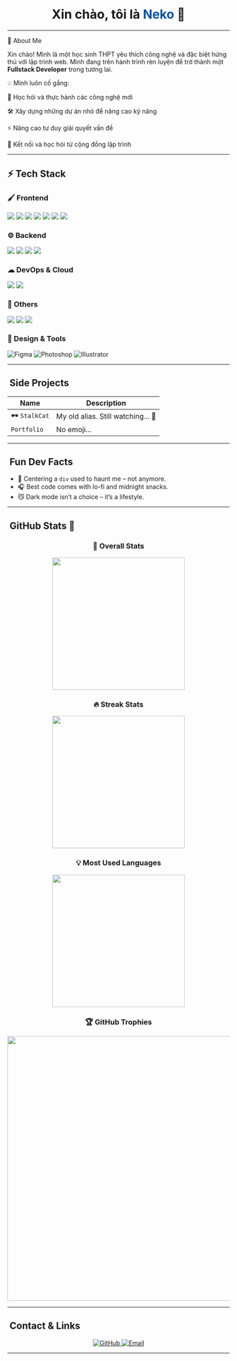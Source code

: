 
<!--
**NekoTheDev/NekoTheDev** is a ✨ _special_ ✨ repository because its `README.md` (this file) appears on your GitHub profile.

Here are some ideas to get you started:

- 🔭 I’m currently working on ...
- 🌱 I’m currently learning ...
- 👯 I’m looking to collaborate on ...
- 🤔 I’m looking for help with ...
- 💬 Ask me about ...
- 📫 How to reach me: ...
- 😄 Pronouns: ...
- ⚡ Fun fact: ...
-->


<h1 align="center">
  Xin chào, tôi là <span style="color:#08529B;">Neko</span> 🐾
</h1>


---

📖 About Me

Xin chào! Mình là một học sinh THPT yêu thích công nghệ và đặc biệt hứng thú với lập trình web.
Mình đang trên hành trình rèn luyện để trở thành một **Fullstack Developer** trong tương lai.

💡 Mình luôn cố gắng:

🚀 Học hỏi và thực hành các công nghệ mới

🛠️ Xây dựng những dự án nhỏ để nâng cao kỹ năng

⚡ Nâng cao tư duy giải quyết vấn đề

🤝 Kết nối và học hỏi từ cộng đồng lập trình

---

## ⚡ Tech Stack

### 🖌 Frontend  
<p>
  <img src="https://img.shields.io/badge/React-20232A?style=for-the-badge&logo=react&logoColor=61DAFB" />
  <img src="https://img.shields.io/badge/Next.js-000000?style=for-the-badge&logo=nextdotjs&logoColor=white" />
  <img src="https://img.shields.io/badge/TypeScript-007ACC?style=for-the-badge&logo=typescript&logoColor=white" />
  <img src="https://img.shields.io/badge/TailwindCSS-38B2AC?style=for-the-badge&logo=tailwind-css&logoColor=white" />
  <img src="https://img.shields.io/badge/Redux-764ABC?style=for-the-badge&logo=redux&logoColor=white" />
  <img src="https://img.shields.io/badge/Vite-646CFF?style=for-the-badge&logo=vite&logoColor=white" />
  <img src="https://img.shields.io/badge/JavaScript-F7DF1E?style=for-the-badge&logo=javascript&logoColor=black" />
</p>

### ⚙ Backend  
<p>
  <img src="https://img.shields.io/badge/Node.js-43853D?style=for-the-badge&logo=node.js&logoColor=white" />
  <img src="https://img.shields.io/badge/GraphQL-E10098?style=for-the-badge&logo=graphql&logoColor=white" />
  <img src="https://img.shields.io/badge/PostgreSQL-316192?style=for-the-badge&logo=postgresql&logoColor=white" />
  <img src="https://img.shields.io/badge/MongoDB-4EA94B?style=for-the-badge&logo=mongodb&logoColor=white" />
</p>

### ☁ DevOps & Cloud  
<p>
  <img src="https://img.shields.io/badge/Docker-2496ED?style=for-the-badge&logo=docker&logoColor=white" />
  <img src="https://img.shields.io/badge/AWS-232F3E?style=for-the-badge&logo=amazon-aws&logoColor=FF9900" />
</p>

### 🔧 Others  
<p>
  <img src="https://img.shields.io/badge/Python-3776AB?style=for-the-badge&logo=python&logoColor=white" />
  <img src="https://img.shields.io/badge/Java-ED8B00?style=for-the-badge&logo=openjdk&logoColor=white" />
  <img src="https://img.shields.io/badge/C%2B%2B-00599C?style=for-the-badge&logo=c%2B%2B&logoColor=white"/>

</p>

### 🎨 Design & Tools
<p>
  <img src="https://img.shields.io/badge/Figma-F24E1E?style=for-the-badge&logo=figma&logoColor=white" alt="Figma"/>
  <img src="https://img.shields.io/badge/Adobe%20Photoshop-31A8FF?style=for-the-badge&logo=adobephotoshop&logoColor=white" alt="Photoshop"/>
  <img src="https://img.shields.io/badge/Adobe%20Illustrator-FF9A00?style=for-the-badge&logo=adobeillustrator&logoColor=white" alt="Illustrator"/>
</p>


---

## ​ Side Projects

| Name | Description |
|------|-------------|
| 🕶 `StalkCat` | My old alias. Still watching... 👀 |
| `Portfolio` | No emoji...  |


---

## ​ Fun Dev Facts

- 🐾 Centering a `div` used to haunt me – not anymore.  
- 🎧 Best code comes with lo-fi and midnight snacks.  
- 😼 Dark mode isn’t a choice – it’s a lifestyle.  

---

## ​ GitHub Stats 🐾
 


  

<div align="center">

### 📝 Overall Stats  
<img width="300px" src="https://github-readme-stats.vercel.app/api?username=NekoTheDev&show_icons=true&theme=radical" />

### 🔥 Streak Stats  
<img width="300px" src="https://streak-stats.demolab.com?user=NekoTheDev&theme=radical" />

### 💡 Most Used Languages  
<img width="300px" src="https://github-readme-stats.vercel.app/api/top-langs/?username=NekoTheDev&layout=compact&theme=radical" />

### 🏆 GitHub Trophies  
<img width="600px" src="https://github-profile-trophy.vercel.app/?username=NekoTheDev&theme=radical&row=1&column=6" />

</div>


---

## ​ Contact & Links

<p align="center">
  <a href="https://github.com/NekoTheDev">
    <img src="https://img.shields.io/badge/GitHub-@NekoTheDev-181717?style=flat&logo=github" alt="GitHub" />
  </a>
  <a href="mailto:mtmn261509@gmail.com">
    <img src="https://img.shields.io/badge/email-mtmn261509%40gmail.com-ff79c6?style=flat&logo=gmail" alt="Email" />
  </a>
</p>

---

